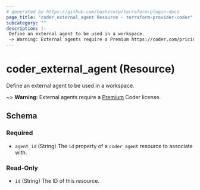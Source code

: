 ```yaml
---
# generated by https://github.com/hashicorp/terraform-plugin-docs
page_title: "coder_external_agent Resource - terraform-provider-coder"
subcategory: ""
description: |-
 Define an external agent to be used in a workspace.
 ~> Warning: External agents require a Premium https://coder.com/pricing Coder license.
---
```


# coder_external_agent (Resource)

Define an external agent to be used in a workspace.

~> **Warning:** External agents require a [Premium](https://coder.com/pricing) Coder license.



<!-- schema generated by tfplugindocs -->
## Schema

### Required

- `agent_id` (String) The `id` property of a `coder_agent` resource to associate with.

### Read-Only

- `id` (String) The ID of this resource.

